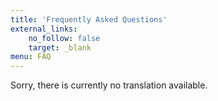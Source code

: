 ```yaml
---
title: 'Frequently Asked Questions'
external_links:
    no_follow: false
    target: _blank
menu: FAQ
---
```

Sorry, there is currently no translation available.
